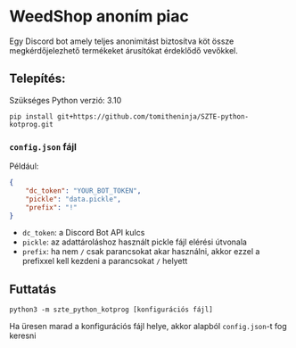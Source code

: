 # WeedShop anoním piac

Egy Discord bot amely teljes anonimitást biztosítva köt össze megkérdőjelezhető termékeket árusítókat érdeklődő vevőkkel.

## Telepítés:

Szükséges Python verzió: 3.10

```
pip install git+https://github.com/tomitheninja/SZTE-python-kotprog.git
```

### `config.json` fájl

Például:
```JSON
{
    "dc_token": "YOUR_BOT_TOKEN",
    "pickle": "data.pickle",
    "prefix": "!"
}
```

- `dc_token`: a Discord Bot API kulcs
- `pickle`: az adattároláshoz használt pickle fájl elérési útvonala
- `prefix`: ha nem `/` csak parancsokat akar használni, akkor ezzel a prefixxel kell kezdeni a parancsokat `/` helyett

## Futtatás
```
python3 -m szte_python_kotprog [konfigurációs fájl]
```

Ha üresen marad a konfigurációs fájl helye, akkor alapból `config.json`-t fog keresni

